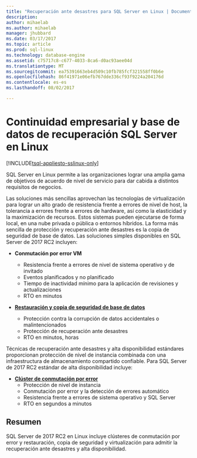 ```yaml
---
title: "Recuperación ante desastres para SQL Server en Linux | Documentos de Microsoft"
description: 
author: mihaelab
ms.author: mihaelab
manager: jhubbard
ms.date: 03/17/2017
ms.topic: article
ms.prod: sql-linux
ms.technology: database-engine
ms.assetid: c75717c8-c677-4033-8ca6-d0ac93aee04d
ms.translationtype: MT
ms.sourcegitcommit: ea75391663eb4d509c10fb785fcf321558ff0b6e
ms.openlocfilehash: 86f41971e06efb767dde336cf93f9224a204176d
ms.contentlocale: es-es
ms.lasthandoff: 08/02/2017

---
```

# <a name="business-continuity-and-database-recovery-sql-server-on-linux"></a>Continuidad empresarial y base de datos de recuperación SQL Server en Linux

[!INCLUDE[tsql-appliesto-sslinux-only](../../docs/includes/tsql-appliesto-sslinux-only.md)]

SQL Server en Linux permite a las organizaciones lograr una amplia gama de objetivos de acuerdo de nivel de servicio para dar cabida a distintos requisitos de negocios.

Las soluciones más sencillas aprovechan las tecnologías de virtualización para lograr un alto grado de resistencia frente a errores de nivel de host, la tolerancia a errores frente a errores de hardware, así como la elasticidad y la maximización de recursos. Estos sistemas pueden ejecutarse de forma local, en una nube privada o pública o entornos híbridos. La forma más sencilla de protección y recuperación ante desastres es la copia de seguridad de base de datos. Las soluciones simples disponibles en SQL Server de 2017 RC2 incluyen:

- **Conmutación por error VM**
    - Resistencia frente a errores de nivel de sistema operativo y de invitado
    - Eventos planificados y no planificado
    - Tiempo de inactividad mínimo para la aplicación de revisiones y actualizaciones
    - RTO en minutos


- [**Restauración y copia de seguridad de base de datos**](sql-server-linux-backup-and-restore-database.md) 
    - Protección contra la corrupción de datos accidentales o malintencionados
    - Protección de recuperación ante desastres
    - RTO en minutos, horas

Técnicas de recuperación ante desastres y alta disponibilidad estándares proporcionan protección de nivel de instancia combinada con una infraestructura de almacenamiento compartido confiable. Para SQL Server de 2017 RC2 estándar de alta disponibilidad incluye:

- [**Clúster de conmutación por error**](sql-server-linux-shared-disk-cluster-configure.md)
    - Protección de nivel de instancia
    - Conmutación por error y la detección de errores automático
    - Resistencia frente a errores de sistema operativo y SQL Server
    - RTO en segundos a minutos


## <a name="summary"></a>Resumen

SQL Server de 2017 RC2 en Linux incluye clústeres de conmutación por error y restauración, copia de seguridad y virtualización para admitir la recuperación ante desastres y alta disponibilidad. 
